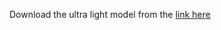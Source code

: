 Download the ultra light model from the [link here](https://drive.google.com/drive/folders/1EDOJtWE_rnotlHZBRoYvPotRHr9PghxY?usp=sharing)
